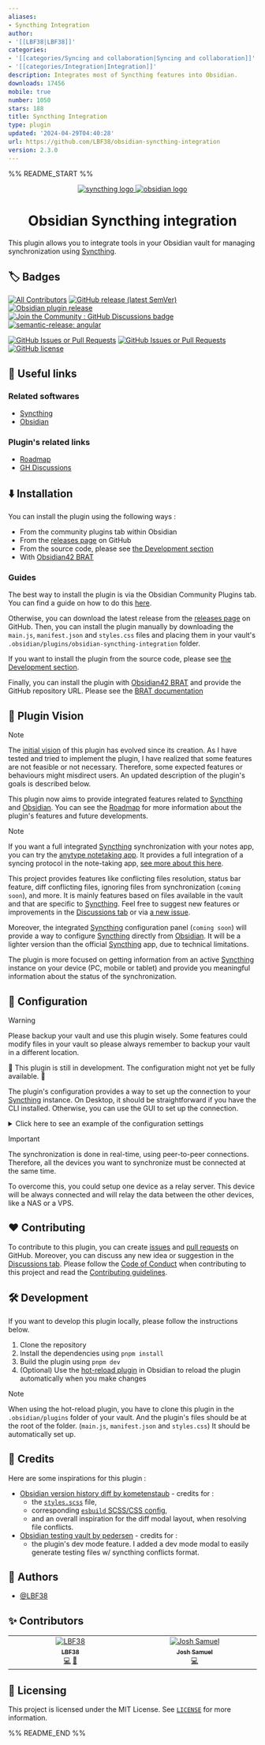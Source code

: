 ```yaml
---
aliases:
- Syncthing Integration
author:
- '[[LBF38|LBF38]]'
categories:
- '[[categories/Syncing and collaboration|Syncing and collaboration]]'
- '[[categories/Integration|Integration]]'
description: Integrates most of Syncthing features into Obsidian.
downloads: 17456
mobile: true
number: 1050
stars: 188
title: Syncthing Integration
type: plugin
updated: '2024-04-29T04:40:28'
url: https://github.com/LBF38/obsidian-syncthing-integration
version: 2.3.0
---
```


%% README_START %%

<p align=center>
 <a href="https://github.com/lbf38/obsidian-syncthing-integration">
  <img src="assets/syncthing-logo-horizontal.svg" alt="syncthing logo" height=100>
  <img src="assets/obsidian-logo-gradient.svg" alt="obsidian logo" height=100>
 </a>
 <h1 align=center>Obsidian Syncthing integration</h1>
</p>

This plugin allows you to integrate tools in your Obsidian vault for managing synchronization using [Syncthing][syncthing website].

## :label: Badges

<!-- ignore markdownlint rule below -->
<!-- markdownlint-disable MD051 -->
[![All Contributors](https://img.shields.io/github/all-contributors/lbf38/obsidian-syncthing-integration?color=ee8449&style=flat-square)](#✨-contributors)
[![GitHub release (latest SemVer)](https://img.shields.io/github/v/release/lbf38/obsidian-syncthing-integration?logo=github&color=ee8449&style=flat-square)](https://github.com/LBF38/obsidian-syncthing-integration/releases/latest)
[![Obsidian plugin release](https://img.shields.io/badge/Obsidian%20plugin%20release-purple?logo=obsidian&style=flat-square)](https://obsidian.md/plugins?id=syncthing-integration)
[![Join the Community : GitHub Discussions badge](https://img.shields.io/badge/Join%20the%20community-on%20GitHub%20Discussions-blue?style=flat-square)][discussions]
[![semantic-release: angular](https://img.shields.io/badge/semantic--release-angular-e10079?logo=semantic-release&style=flat-square)](https://github.com/semantic-release/semantic-release)

[![GitHub Issues or Pull Requests](https://img.shields.io/github/issues/LBF38/obsidian-syncthing-integration)](https://github.com/LBF38/obsidian-syncthing-integration/issues)
[![GitHub Issues or Pull Requests](https://img.shields.io/github/issues-pr/LBF38/obsidian-syncthing-integration)](https://github.com/LBF38/obsidian-syncthing-integration/pulls)
[![GitHub license](https://img.shields.io/github/license/LBF38/obsidian-syncthing-integration?color=blue&style=flat-square)](./LICENSE)

## :link: Useful links

### Related softwares

- [Syncthing][syncthing website]
- [Obsidian][obsidian website]

### Plugin's related links

- [Roadmap](docs/ROADMAP.md)
- [GH Discussions][discussions]

## :arrow_down: Installation

You can install the plugin using the following ways :

- From the community plugins tab within Obsidian
- From the [releases page](https://github.com/lbf38/obsidian-syncthing-integration/releases) on GitHub
- From the source code, please see [the Development section](#🛠️-development)
- With [Obsidian42 BRAT](https://github.com/TfTHacker/obsidian42-brat)

### Guides

The best way to install the plugin is via the Obsidian Community Plugins tab. You can find a guide on how to do this [here](https://help.obsidian.md/Extending+Obsidian/Community+plugins).

Otherwise, you can download the latest release from the [releases page](https://github.com/lbf38/obsidian-syncthing-integration/releases) on GitHub. Then, you can install the plugin manually by downloading the `main.js`, `manifest.json` and `styles.css` files and placing them in your vault's `.obsidian/plugins/obsidian-syncthing-integration` folder.

If you want to install the plugin from the source code, please see [the Development section](#🛠️-development).

Finally, you can install the plugin with [Obsidian42 BRAT](https://github.com/TfTHacker/obsidian42-brat) and provide the GitHub repository URL. Please see the [BRAT documentation](https://tfthacker.com/Obsidian+Plugins+by+TfTHacker/BRAT+-+Beta+Reviewer's+Auto-update+Tool/Quick+guide+for+using+BRAT)

## :eyes: Plugin Vision

> [!NOTE]
> The [initial vision](docs/initial_vision.md) of this plugin has evolved since its creation. As I have tested and tried to implement the plugin, I have realized that some features are not feasible or not necessary.
> Therefore, some expected features or behaviours might misdirect users. An updated description of the plugin's goals is described below.

This plugin now aims to provide integrated features related to [Syncthing][syncthing website] and [Obsidian][obsidian website]. You can see the [Roadmap](docs/ROADMAP.md) for more information about the plugin's features and future developments.

> [!NOTE]
> If you want a full integrated [Syncthing][syncthing website] synchronization with your notes app, you can try the [anytype notetaking app](https://anytype.io/). It provides a full integration of a syncing protocol in the note-taking app, [see more about this here](https://github.com/anyproto/any-sync).

This project provides features like conflicting files resolution, status bar feature, diff conflicting files, ignoring files from synchronization (`coming soon`), and more.
It is mainly features based on files available in the vault and that are specific to [Syncthing][syncthing website].
Feel free to suggest new features or improvements in the [Discussions tab][discussions] or via [a new issue][issues].

Moreover, the integrated [Syncthing][syncthing website] configuration panel (`coming soon`) will provide a way to configure [Syncthing][syncthing website] directly from [Obsidian][obsidian website]. It will be a lighter version than the official [Syncthing][syncthing website] app, due to technical limitations.

The plugin is more focused on getting information from an active [Syncthing][syncthing website] instance on your device (PC, mobile or tablet) and provide you meaningful information about the status of the synchronization.

## :wrench: Configuration

> [!WARNING]
> Please backup your vault and use this plugin wisely. Some features could modify files in your vault so please always remember to backup your vault in a different location.

:construction: This plugin is still in development. The configuration might not yet be fully available. :construction:

The plugin's configuration provides a way to set up the connection to your [Syncthing][syncthing website] instance.
On Desktop, it should be straightforward if you have the CLI installed. Otherwise, you can use the GUI to set up the connection.

<details>
<summary>Click here to see an example of the configuration settings</summary>

![current Syncthing configuration](https://raw.githubusercontent.com/LBF38/obsidian-syncthing-integration/HEAD/assets/plugin_syncthing_settings.png)

</details>

> [!IMPORTANT]
> The synchronization is done in real-time, using peer-to-peer connections. Therefore, all the devices you want to synchronize must be connected at the same time.
>
> To overcome this, you could setup one device as a relay server. This device will be always connected and will relay the data between the other devices, like a NAS or a VPS.

## :heart: Contributing

To contribute to this plugin, you can create [issues] and [pull requests] on GitHub. Moreover, you can discuss any new idea or suggestion in the [Discussions tab][discussions].
Please follow the [Code of Conduct](.github/CODE_OF_CONDUCT.md) when contributing to this project and read the [Contributing guidelines](.github/CONTRIBUTION.md).

## :hammer_and_wrench: Development

If you want to develop this plugin locally, please follow the instructions below.

1. Clone the repository
2. Install the dependencies using `pnpm install`
3. Build the plugin using `pnpm dev`
4. (Optional) Use the [hot-reload plugin](https://github.com/pjeby/hot-reload) in Obsidian to reload the plugin automatically when you make changes

> [!NOTE]
> When using the hot-reload plugin, you have to clone this plugin in the `.obsidian/plugins` folder of your vault.
> And the plugin's files should be at the root of the folder. (`main.js`, `manifest.json` and `styles.css`)
> It should be automatically set up.

## :clap: Credits

Here are some inspirations for this plugin :

- [Obsidian version history diff by kometenstaub](https://github.com/kometenstaub/obsidian-version-history-diff) - credits for :
  - the [`styles.scss`](src/styles.scss) file,
  - corresponding [`esbuild` SCSS/CSS config](esbuild.config.mjs),
  - and an overall inspiration for the diff modal layout, when resolving file conflicts.
- [Obsidian testing vault by pedersen](https://github.com/pedersen/obsidian-testing-vault) - credits for :
  - the plugin's dev mode feature. I added a dev mode modal to easily generate testing files w/ syncthing conflicts format.

## :busts_in_silhouette: Authors

- [@LBF38](https://github.com/lbf38)

## :sparkles: Contributors

<!-- ALL-CONTRIBUTORS-LIST:START - Do not remove or modify this section -->
<!-- prettier-ignore-start -->
<!-- markdownlint-disable -->
<table>
  <tbody>
    <tr>
      <td align="center" valign="top" width="14.28%"><a href="https://github.com/LBF38"><img src="https://avatars.githubusercontent.com/u/96347823?v=4?s=100" width="100px;" alt="LBF38"/><br /><sub><b>LBF38</b></sub></a><br /><a href="https://github.com/LBF38/obsidian-syncthing-integration/commits?author=LBF38" title="Code">💻</a> <a href="https://github.com/LBF38/obsidian-syncthing-integration/commits?author=LBF38" title="Documentation">📖</a></td>
      <td align="center" valign="top" width="14.28%"><a href="https://github.com/jsamuel1"><img src="https://avatars.githubusercontent.com/u/3156090?v=4?s=100" width="100px;" alt="Josh Samuel"/><br /><sub><b>Josh Samuel</b></sub></a><br /><a href="https://github.com/LBF38/obsidian-syncthing-integration/commits?author=jsamuel1" title="Code">💻</a></td>
    </tr>
  </tbody>
</table>

<!-- markdownlint-restore -->
<!-- prettier-ignore-end -->

<!-- ALL-CONTRIBUTORS-LIST:END -->

## :memo: Licensing

This project is licensed under the MIT License. See [`LICENSE`](LICENSE) for more information.

[issues]: https://github.com/lbf38/obsidian-syncthing-integration/issues/new/choose
[pull requests]: https://github.com/lbf38/obsidian-syncthing-integration/compare
[discussions]: https://github.com/lbf38/obsidian-syncthing-integration/discussions
[syncthing website]: https://syncthing.net/
[obsidian website]: https://obsidian.md/


%% README_END %%